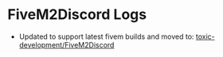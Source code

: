 # FiveM2Discord Logs
- Updated to support latest fivem builds and moved to: [toxic-development/FiveM2Discord](https://github.com/toxic-development/FiveM2Discord)

